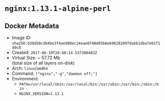 # `nginx:1.13.1-alpine-perl`

## Docker Metadata

- Image ID: `sha256:b38d58cdb4be3f4ae980ec24eae0748d85b6eb96282097dabb1dba7e01f1d9c0`
- Created: `2017-06-19T20:48:14.537380483Z`
- Virtual Size: ~ 57.72 Mb  
  (total size of all layers on-disk)
- Arch: `linux`/`amd64`
- Command: `["nginx","-g","daemon off;"]`
- Environment:
  - `PATH=/usr/local/sbin:/usr/local/bin:/usr/sbin:/usr/bin:/sbin:/bin`
  - `NGINX_VERSION=1.13.1`
